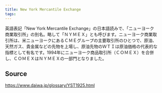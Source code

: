 ```yaml
---
title: New York Mercantile Exchange
tags: 
---
```


英語表記「New York Mercantile Exchange」の日本語読みで、「ニューヨーク商業取引所」の別名。略して「ＮＹＭＥＸ」とも呼びます。ニューヨーク商業取引所は、米ニューヨークにあるＣＭＥグループの主要取引所のひとつで、原油、天然ガス、貴金属などの先物を上場し、原油先物のＷＴＩは原油価格の代表的な指標として有名です。1994年にニューヨーク商品取引所（ＣＯＭＥＸ）を合併し、ＣＯＭＥＸはＮＹＭＥＸの一部門となりました。

## Source
https://www.daiwa.jp/glossary/YST1925.html